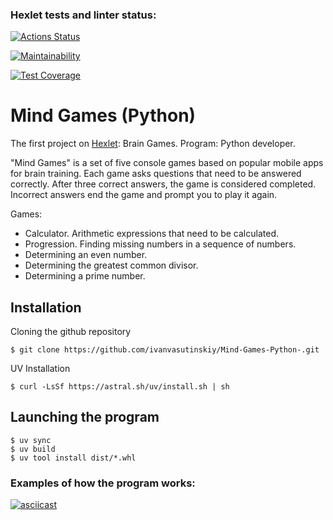 ### Hexlet tests and linter status:
[![Actions Status](https://github.com/ivanvasutinskiy/python-project-49/actions/workflows/hexlet-check.yml/badge.svg)](https://github.com/ivanvasutinskiy/python-project-49/actions)

[![Maintainability](https://api.codeclimate.com/v1/badges/5e002949e4c499150d5e/maintainability)](https://codeclimate.com/github/ivanvasutinskiy/python-project-49/maintainability)

[![Test Coverage](https://api.codeclimate.com/v1/badges/5e002949e4c499150d5e/test_coverage)](https://codeclimate.com/github/ivanvasutinskiy/python-project-49/test_coverage)

# Mind Games (Python)

The first project on [Hexlet](https://ru.hexlet.io/professions/python/projects/49): Brain Games.   Program: Python developer.

"Mind Games" is a set of five console games based on popular mobile apps for brain training. Each game asks questions that need to be answered correctly. After three correct answers, the game is considered completed. Incorrect answers end the game and prompt you to play it again. 

Games:
- Calculator. Arithmetic expressions that need to be calculated.
- Progression. Finding missing numbers in a sequence of numbers.
- Determining an even number.
- Determining the greatest common divisor.
- Determining a prime number.

## Installation

Сloning the github repository
```
$ git clone https://github.com/ivanvasutinskiy/Mind-Games-Python-.git
```
UV Installation
```
$ curl -LsSf https://astral.sh/uv/install.sh | sh
```

## Launching the program
```
$ uv sync
$ uv build 
$ uv tool install dist/*.whl
```

### Examples of how the program works:

[![asciicast](https://asciinema.org/a/cWQ8m3JnjPienQY1YgW3sf8D4.svg)](https://asciinema.org/a/cWQ8m3JnjPienQY1YgW3sf8D4)